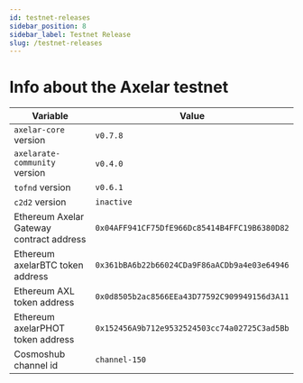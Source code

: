 ```yaml
---
id: testnet-releases
sidebar_position: 8
sidebar_label: Testnet Release
slug: /testnet-releases
---
```


# Info about the Axelar testnet

Variable  | Value
------------- | -------------
`axelar-core` version | `v0.7.8`
`axelarate-community` version | `v0.4.0`
`tofnd` version | `v0.6.1`
`c2d2` version | `inactive`
Ethereum Axelar Gateway contract address | `0x04AFF941CF75DfE966Dc85414B4FFC19B6380D82`
Ethereum axelarBTC token address | `0x361bBA6b22b66024CDa9F86aACDb9a4e03e64946`
Ethereum AXL token address | `0x0d8505b2ac8566EEa43D77592C909949156d3A11`
Ethereum axelarPHOT token address | `0x152456A9b712e9532524503cc74a02725C3ad5Bb`
Cosmoshub channel id | `channel-150`
